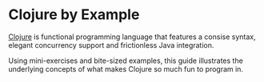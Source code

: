 Clojure by Example
=======

[Clojure](http://clojure.org) is functional programming language that features a consise syntax, elegant concurrency support and frictionless Java integration.

Using mini-exercises and bite-sized examples, this guide illustrates the underlying concepts of what makes Clojure so much fun to program in.
